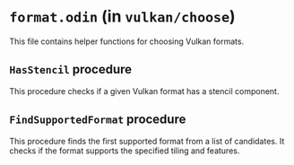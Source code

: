 # `format.odin` (in `vulkan/choose`)

This file contains helper functions for choosing Vulkan formats.

## `HasStencil` procedure

This procedure checks if a given Vulkan format has a stencil component.

## `FindSupportedFormat` procedure

This procedure finds the first supported format from a list of candidates. It checks if the format supports the specified tiling and features.
